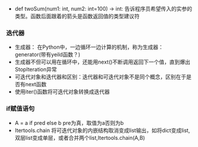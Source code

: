 - def twoSum(num1: int, num2: int=100) -> int: 告诉程序员希望传入的实参的类型。函数后面跟着的箭头是函数返回值的类型建议符

### **迭代器**
- 生成器： 在Python中，一边循环一边计算的机制，称为生成器：generator(带有yeild函数？)
- 生成器不但可以用在循环中，还能用next()不断调用返回下一个值，直到爆出StopIteration异常
- 可迭代对象和迭代器和区别：迭代器和可迭代对象不是同个概念，区别在于是否有next函数
- 使用iter()函数将可迭代对象转换成迭代器

### if赋值语句
- A = a if pred else b         pre为真，取值为a否则为b
- Itertools.chain 将可迭代对象的内嵌结构取消变成list输出，如将dict变成list, 双层list变成单层，或者合并两个list,Itertools.chain(A,B)